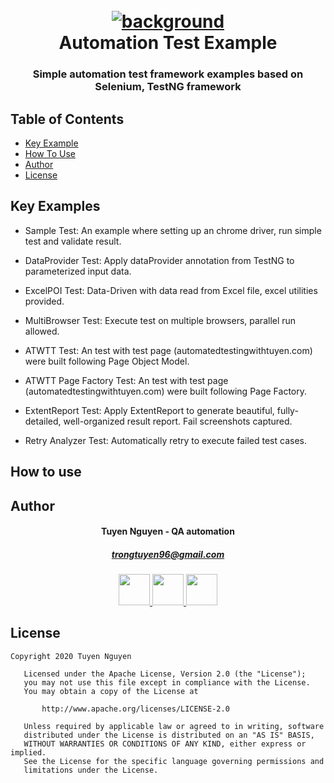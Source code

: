 <h1 align="center">
  <br>
  <a href="background"><img src="https://github.com/trongtuyen96/automationTestExample/blob/master/Background_with_title.PNG" alt="background"></a>
  <br>
  Automation Test Example
  <br>
</h1>

<h3 align="center" style="bold">Simple automation test framework examples based on Selenium, TestNG framework</h3>

## Table of Contents

- [Key Example](#key-examples)
- [How To Use](#how-to-use)
- [Author](#author)
- [License](#license)

## Key Examples

- Sample Test: 
An example where setting up an chrome driver, run simple test and validate result.

- DataProvider Test: 
Apply dataProvider annotation from TestNG to parameterized input data.

- ExcelPOI Test: 
Data-Driven with data read from Excel file, excel utilities provided.

- MultiBrowser Test: 
Execute test on multiple browsers, parallel run allowed.

- ATWTT Test: 
An test with test page (automatedtestingwithtuyen.com) were built following Page Object Model.

- ATWTT Page Factory Test: 
An test with test page (automatedtestingwithtuyen.com) were built following Page Factory.

- ExtentReport Test: 
Apply ExtentReport to generate beautiful, fully-detailed, well-organized result report. Fail screenshots captured.

- Retry Analyzer Test: 
Automatically retry to execute failed test cases.

## How to use

## Author

<h4 align="center">
	Tuyen Nguyen - QA automation
	</h4>
	<h5 align="center">
	<a href="trongtuyen96@gmail.com">trongtuyen96@gmail.com</a>
	</h5>
<p align="center">
	 <a alt="Github" href="https://github.com/trongtuyen96">
    <img src="https://user-images.githubusercontent.com/25218255/47360756-794c1f00-d6fa-11e8-86fa-7b1c2e4dda92.png" width="50">
  </a>
		 <a alt="LinkedIn" href="https://www.linkedin.com/in/tuyen-nguyen-trong-516a69121/">
    <img src="https://user-images.githubusercontent.com/25218255/47360366-8583ac80-d6f9-11e8-8871-219802a9a162.png" width="50">
  </a>
		 <a alt="Facebook" href="https://www.facebook.com/tuyen.trong.3">
    <img src="https://user-images.githubusercontent.com/25218255/47360363-84eb1600-d6f9-11e8-8029-818481536200.png" width="50">
  </a>
</p>

## License

~~~~
Copyright 2020 Tuyen Nguyen

   Licensed under the Apache License, Version 2.0 (the "License");
   you may not use this file except in compliance with the License.
   You may obtain a copy of the License at

       http://www.apache.org/licenses/LICENSE-2.0

   Unless required by applicable law or agreed to in writing, software
   distributed under the License is distributed on an "AS IS" BASIS,
   WITHOUT WARRANTIES OR CONDITIONS OF ANY KIND, either express or implied.
   See the License for the specific language governing permissions and
   limitations under the License.
~~~~
